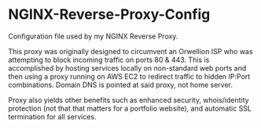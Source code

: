 # NGINX-Reverse-Proxy-Config
Configuration file used by my NGINX Reverse Proxy.

This proxy was originally designed to circumvent an Orwellion ISP who was attempting to block incoming traffic on ports 80 & 443. This is accomplished by hosting services locally on non-standard web ports and then using a proxy running on AWS EC2 to redirect traffic to hidden IP:Port combinations. Domain DNS is pointed at said proxy, not home server. 

Proxy also yields other benefits such as enhanced security, whois/identity protection (not that that matters for a portfolio website), and automatic SSL termination for all services.
